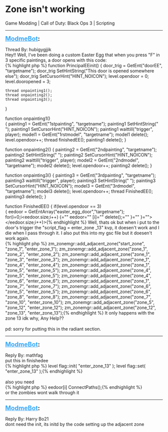 # Zone isn't working
Game Modding | Call of Duty: Black Ops 3 | Scripting

---
<strong style="font-size: 1.4em;"><span style="text-decoration: underline;text-decoration-color: #34a7f9;"><span style="color:#34a7f9;">ModmeBot</span></span>:</strong>

<p>Thread By: hubigygjjik<br />Hey!! Well, I&#39;ve been doing a custom Easter Egg that when you press &quot;F&quot; in 3 specific paintings, a door opens with this code:<br />{% highlight php %}
function PrincipalEEinit()
{
	door_trig = GetEnt("doorEE", "targetname");
	door_trig SetHintString("This door is opened somewhere else");
	door_trig SetCursorHint("HINT_NOICON");
	level.opendoor = 0;
	level.dooropened = 3;
 
	thread onpainting1();	
	thread onpainting2();
	thread onpainting3();
}

function onpainting1()	
{
	painting1 = GetEnt("1stpainting", "targetname");
        painting1 SetHintString(" ");
        painting1 SetCursorHint("HINT_NOICON");
	painting1 waittill("trigger", player);
	model1 = GetEnt("1rstmodel", "targetname");
	model1 delete();
	level.opendoor++;
	thread finishedEE();
	painting1 delete();
}
	
function onpainting2()
{
	painting2 = GetEnt("2ndpainting", "targetname");
        painting2 SetHintString(" ");
        painting2 SetCursorHint("HINT_NOICON");
	painting2 waittill("trigger", player);
	model2 = GetEnt("2ndmodel", "targetname");
	model2 delete();
	level.opendoor++;
	painting2 delete();
}

function onpainting3()
{
	painting3 = GetEnt("3rdpainting", "targetname");
	painting3 waittill("trigger", player);
	painting3 SetHintString(" ");
        painting3 SetCursorHint("HINT_NOICON");
	model3 = GetEnt("3rdmodel", "targetname");
	model3 delete();
	level.opendoor++;
	thread FinishedEE();
	painting3 delete();
}

function FinishedEE()
{ 
  if(level.opendoor == 3)	
  {
     eedoor = GetEntArray("easter_egg_door","targetname");
     for(i=0;i&lt;eedoor.size;i++) {="" eedoor="" [i]="" delete();="" }="" }=""&gt;&lt;/eedoor.size;i++)&gt;{% endhighlight %}
Well, thats ok but when i put to the door&#39;s trigger the &quot;script_flag = enter_zone _13&quot; kvp, it doesen&#39;t work and I die when I pass through it. I also put this into my gsc file but it doesen&#39;t work again.<br />{% highlight php %}
zm_zonemgr::add_adjacent_zone("start_zone", "zone_1", "enter_zone_1");
	zm_zonemgr::add_adjacent_zone("zone_1", "zone_2", "enter_zone_2");
	zm_zonemgr::add_adjacent_zone("zone_1", "zone_3", "enter_zone_3");
	zm_zonemgr::add_adjacent_zone("zone_1", "zone_4", "enter_zone_4");
	zm_zonemgr::add_adjacent_zone("zone_1", "zone_5", "enter_zone_5");
	zm_zonemgr::add_adjacent_zone("zone_4", "zone_5", "enter_zone_5");
	zm_zonemgr::add_adjacent_zone("zone_4", "zone_6", "enter_zone_6");
	zm_zonemgr::add_adjacent_zone("zone_1", "zone_7", "enter_zone_7");
	zm_zonemgr::add_adjacent_zone("zone_6", "zone_5", "enter_zone_5");
	zm_zonemgr::add_adjacent_zone("zone_6", "zone_8", "enter_zone_8");
	zm_zonemgr::add_adjacent_zone("zone_7", "zone_10", "enter_zone_10");
	zm_zonemgr::add_adjacent_zone("zone_5", "zone_12", "enter_zone_12");
	zm_zonemgr::add_adjacent_zone("zone_12", "zone_13", "enter_zone_13");{% endhighlight %}
It only happens with the zone 13 idk why, Any Help??<br /> <br />pd: sorry for putting this in the radiant section.</p>

---
<strong style="font-size: 1.4em;"><span style="text-decoration: underline;text-decoration-color: #34a7f9;"><span style="color:#34a7f9;">ModmeBot</span></span>:</strong>

<p>Reply By: mathfag<br />put this in finishedee<br />{% highlight php %}
level flag::init( "enter_zone_13" );
	level flag::set( "enter_zone_13" );{% endhighlight %}
 <br /> <br />also you need <br />{% highlight php %}
eedoor[i] ConnectPaths();{% endhighlight %}
 <br />or the zombies wont walk through it</p>

---
<strong style="font-size: 1.4em;"><span style="text-decoration: underline;text-decoration-color: #34a7f9;"><span style="color:#34a7f9;">ModmeBot</span></span>:</strong>

<p>Reply By: Harry Bo21<br />dont need the init, its initd by the code setting up the adjacent zone</p>
